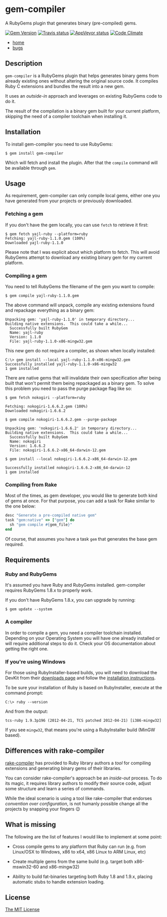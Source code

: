 # gem-compiler

A RubyGems plugin that generates binary (pre-compiled) gems.

[![Gem Version](https://badge.fury.io/rb/gem-compiler.svg)](http://badge.fury.io/rb/gem-compiler)
[![Travis status](https://travis-ci.org/luislavena/gem-compiler.svg?branch=master)](https://travis-ci.org/luislavena/gem-compiler)
[![AppVeyor status](https://ci.appveyor.com/api/projects/status/2mo41n9ltsoe3rn1/branch/master?svg=true)](https://ci.appveyor.com/project/luislavena/gem-compiler/branch/master)
[![Code Climate](http://img.shields.io/codeclimate/github/luislavena/gem-compiler.svg)](https://codeclimate.com/github/luislavena/gem-compiler)

- [home](https://github.com/luislavena/gem-compiler)
- [bugs](https://github.com/luislavena/gem-compiler/issues)

## Description

`gem-compiler` is a RubyGems plugin that helps generates binary gems from
already existing ones without altering the original source code. It compiles
Ruby C extensions and bundles the result into a new gem.

It uses an *outside-in* approach and leverages on existing RubyGems code to
do it.

The result of the compilation is a binary gem built for your current platform,
skipping the need of a compiler toolchain when installing it.

## Installation

To install gem-compiler you need to use RubyGems:

    $ gem install gem-compiler

Which will fetch and install the plugin. After that the `compile` command
will be available through `gem`.

## Usage

As requirement, gem-compiler can only compile local gems, either one you have
generated from your projects or previously downloaded.

### Fetching a gem

If you don't have the gem locally, you can use `fetch` to retrieve it first:

    $ gem fetch yajl-ruby --platform=ruby
    Fetching: yajl-ruby-1.1.0.gem (100%)
    Downloaded yajl-ruby-1.1.0

Please note that I was explicit about which platform to fetch. This will
avoid RubyGems attempt to download any existing binary gem for my current
platform.

### Compiling a gem

You need to tell RubyGems the filename of the gem you want to compile:

    $ gem compile yajl-ruby-1.1.0.gem

The above command will unpack, compile any existing extensions found and
repackage everything as a binary gem:

    Unpacking gem: 'yajl-ruby-1.1.0' in temporary directory...
    Building native extensions.  This could take a while...
      Successfully built RubyGem
      Name: yajl-ruby
      Version: 1.1.0
      File: yajl-ruby-1.1.0-x86-mingw32.gem

This new gem do not require a compiler, as shown when locally installed:

    C:\> gem install --local yajl-ruby-1.1.0-x86-mingw32.gem
    Successfully installed yajl-ruby-1.1.0-x86-mingw32
    1 gem installed

There are native gems that will invalidate their own specification after being built 
that won't permit them being repackaged as a binary gem. To solve this problem you need 
to pass the purge package flag like so:

    $ gem fetch nokogiri --platform=ruby

    Fetching: nokogiri-1.6.6.2.gem (100%)
    Downloaded nokogiri-1.6.6.2

    $ gem compile nokogiri-1.6.6.2.gem --purge-package
 
    Unpacking gem: 'nokogiri-1.6.6.2' in temporary directory...
    Building native extensions.  This could take a while...
      Successfully built RubyGem
      Name: nokogiri
      Version: 1.6.6.2
      File: nokogiri-1.6.6.2-x86_64-darwin-12.gem
    
    $ gem install --local nokogiri-1.6.6.2-x86_64-darwin-12.gem 

    Successfully installed nokogiri-1.6.6.2-x86_64-darwin-12
    1 gem installed

### Compiling from Rake

Most of the times, as gem developer, you would like to generate both kind of
gems at once. For that purpose, you can add a task for Rake similar to the
one below:

```ruby
desc "Generate a pre-compiled native gem"
task "gem:native" => ["gem"] do
  sh "gem compile #{gem_file}"
end
```

Of course, that assumes you have a task `gem` that generates the base gem
required.

## Requirements

### Ruby and RubyGems

It's assumed you have Ruby and RubyGems installed. gem-compiler requires
RubyGems 1.8.x to properly work.

If you don't have RubyGems 1.8.x, you can upgrade by running:

    $ gem update --system

### A compiler

In order to compile a gem, you need a compiler toolchain installed. Depending
on your Operating System you will have one already installed or will require
additional steps to do it. Check your OS documentation about getting the
right one.

### If you're using Windows

For those using RubyInstaller-based builds, you will need to download the
DevKit from their [downloads page](http://rubyinstaller.org/downloads)
and follow the [installation instructions](https://github.com/oneclick/rubyinstaller/wiki/Development-Kit).

To be sure your installation of Ruby is based on RubyInstaller, execute at
the command prompt:

    C:\> ruby --version

And from the output:

    tcs-ruby 1.9.3p196 (2012-04-21, TCS patched 2012-04-21) [i386-mingw32]

If you see `mingw32`, that means you're using a RubyInstaller build
(MinGW based).

## Differences with rake-compiler

[rake-compiler](https://github.com/luislavena/rake-compiler) has provided to
Ruby library authors a *tool* for compiling extensions and generating binary
gems of their libraries.

You can consider rake-compiler's approach be an *inside-out* process. To do
its magic, it requires library authors to modify their source code, adjust
some structure and learn a series of commands.

While the ideal scenario is using a tool like rake-compiler that endorses
*convention over configuration*, is not humanly possible change all the
projects by snapping your fingers :wink:

## What is missing

The following are the list of features I would like to implement at some
point:

- Cross compile gems to any platform that Ruby can run
(e.g. from Linux/OSX to Windows, x86 to x64, x86 Linux to ARM Linux, etc)

- Create multiple gems from the same build
(e.g. target both x86-mswin32-60 and x86-mingw32)

- Ability to build fat-binaries targeting both Ruby 1.8 and 1.9.x,
placing automatic stubs to handle extension loading.

## License

[The MIT License](LICENSE)

